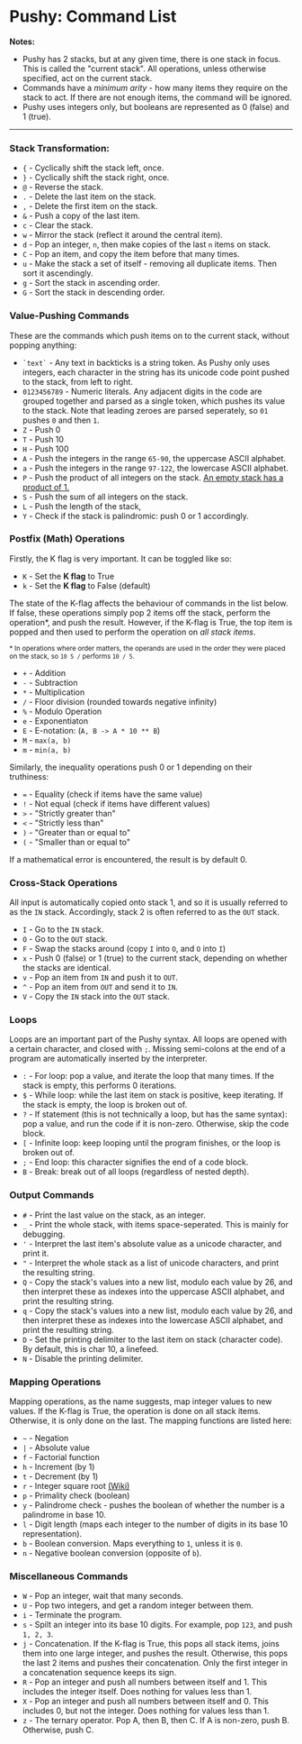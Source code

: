# Pushy: Command List

**Notes:**

 - Pushy has 2 stacks, but at any given time, there is one stack in focus. This is called the "current stack". All operations, unless otherwise specified, act on the current stack.
 - Commands have a _minimum arity_ - how many items they require on the stack to act. If there are not enough items, the command will be ignored.
 - Pushy uses integers only, but booleans are represented as 0 (false) and 1 (true).
---

### Stack Transformation:

 - `{` - Cyclically shift the stack left, once.
 - `}` - Cyclically shift the stack right, once.
 - `@` - Reverse the stack.
 - `.` - Delete the last item on the stack.
 - `,` - Delete the first item on the stack.
 - `&` - Push a copy of the last item.
 - `c` - Clear the stack.
 - `w` - Mirror the stack (reflect it around the central item).
 - `d` - Pop an integer, `n`, then make copies of the last `n` items on stack.
 - `C` - Pop an item, and copy the item before that many times. 
 - `u` - Make the stack a set of itself - removing all duplicate items. Then sort it ascendingly.
 - `g` - Sort the stack in ascending order.
 - `G` - Sort the stack in descending order.

### Value-Pushing Commands

These are the commands which push items on to the current stack, without popping anything:

 - `` `text` `` - Any text in backticks is a string token. As Pushy only uses integers, each character in the string has its unicode code point pushed to the stack, from left to right.
 - `0123456789` - Numeric literals. Any adjacent digits in the code are grouped together and parsed as a single token, which pushes its value to the stack. Note that leading zeroes are parsed seperately, so `01` pushes `0` and then `1`.
 - `Z` - Push 0
 - `T` - Push 10
 - `H` - Push 100
 - `A` - Push the integers in the range `65-90`, the uppercase ASCII alphabet.
 - `a` - Push the integers in the range `97-122`, the lowercase ASCII alphabet.
 - `P` - Push the product of all integers on the stack. [An empty stack has a product of 1.](https://en.wikipedia.org/wiki/Empty_product)
 - `S` - Push the sum of all integers on the stack.
 - `L` - Push the length of the stack,
 - `Y` - Check if the stack is palindromic: push 0 or 1 accordingly.

### Postfix (Math) Operations

Firstly, the K flag is very important. It can be toggled like so:

 - `K` - Set the **K flag** to True
 - `k` - Set the **K flag** to False (default)

The state of the K-flag affects the behaviour of commands in the list below. If false, these operations simply pop 2 items off the stack, perform the operation*, and push the result. However, if the K-flag is True, the top item is popped and then used to perform the operation on _all stack items_. 

<sub>* In operations where order matters, the operands are used in the order they were placed on the stack, so `10 5 /` performs `10 / 5`.</sub>

- `+` - Addition
- `-` - Subtraction
- `*` - Multiplication
- `/` - Floor division (rounded towards negative infinity)
- `%` - Modulo Operation
- `e` - Exponentiaton
- `E` - E-notation: (`A, B -> A * 10 ** B`)
- `M` - `max(a, b)`
- `m` - `min(a, b)`

Similarly, the inequality operations push 0 or 1 depending on their truthiness:

 - `=` - Equality (check if items have the same value)
 - `!` - Not equal (check if items have different values)
 - `>` - "Strictly greater than"
 - `<` - "Strictly less than"
 - `)` - "Greater than or equal to"
 - `(` - "Smaller than or equal to"

If a mathematical error is encountered, the result is by default 0.

### Cross-Stack Operations

All input is automatically copied onto stack 1, and so it is usually referred to as the `IN` stack. Accordingly, stack 2 is often referred to as the `OUT` stack.

 - `I` - Go to the `IN` stack.
 - `O` - Go to the `OUT` stack.
 - `F` - Swap the stacks around (copy `I` into `O`, and `O` into `I`)
 - `x` - Push 0 (false) or 1 (true) to the current stack, depending on whether the stacks are identical.
 - `v` - Pop an item from `IN` and push it to `OUT`.
 - `^` - Pop an item from `OUT` and send it to `IN`.
 - `V` - Copy the `IN` stack into the `OUT` stack.

### Loops

Loops are an important part of the Pushy syntax. All loops are opened with a certain character, and closed with `;`. Missing semi-colons at the end of a program are automatically inserted by the interpreter.

 - `:` - For loop: pop a value, and iterate the loop that many times. If the stack is empty, this performs 0 iterations.
 - `$` - While loop: while the last item on stack is positive, keep iterating. If the stack is empty, the loop is broken out of.
 - `?` - If statement (this is not technically a loop, but has the same syntax): pop a value, and run the code if it is non-zero. Otherwise, skip the code block.
 - `[` - Infinite loop: keep looping until the program finishes, or the loop is broken out of.
 - `;` - End loop: this character signifies the end of a code block.
 - `B` - Break: break out of all loops (regardless of nested depth).

### Output Commands

 - `#` - Print the last value on the stack, as an integer.
 - `_` - Print the whole stack, with items space-seperated. This is mainly for debugging.
 - `'` - Interpret the last item's absolute value as a unicode character, and print it.
 - `"` - Interpret the whole stack as a list of unicode characters, and print the resulting string.
 - `Q` - Copy the stack's values into a new list, modulo each value by 26, and then interpret these as indexes into the uppercase ASCII alphabet, and print the resulting string.
 - `q` - Copy the stack's values into a new list, modulo each value by 26, and then interpret these as indexes into the lowercase ASCII alphabet, and print the resulting string.
 - `D` - Set the printing delimiter to the last item on stack (character code). By default, this is char 10, a linefeed.
 - `N` - Disable the printing delimiter.

### Mapping Operations

Mapping operations, as the name suggests, map integer values to new values. If the K-flag is True, the operation is done on all stack items. Otherwise, it is only done on the last. The mapping functions are listed here:

 -  `~` - Negation
 - `|` - Absolute value
 - `f` - Factorial function
 - `h` - Increment (by 1)
 - `t` - Decrement (by 1)
 - `r` - Integer square root [(Wiki)](https://en.wikipedia.org/wiki/Integer_square_root)
 - `p` - Primality check (boolean)
 - `y` - Palindrome check - pushes the boolean of whether the number is a palindrome in base 10.
 - `l` - Digit length (maps each integer to the number of digits in its base 10 representation).
 - `b` - Boolean conversion. Maps everything to `1`, unless it is `0`.
 - `n` - Negative boolean conversion (opposite of `b`).

### Miscellaneous Commands

 - `W` - Pop an integer, wait that many seconds.
 - `U` - Pop two integers, and get a random integer between them.
 - `i` - Terminate the program.
 - `s` - Spilt an integer into its base 10 digits. For example, pop `123`, and push `1, 2, 3`.
 - `j` - Concatenation. If the K-flag is True, this pops all stack items, joins them into one large integer, and pushes the result. Otherwise, this pops the last 2 items and pushes their concatenation. Only the first integer in a concatenation sequence keeps its sign.
 - `R` - Pop an integer and push all numbers between itself and 1. This includes the integer itself. Does nothing for values less than 1.
 - `X` - Pop an integer and push all numbers between itself and 0. This includes 0, but not the integer. Does nothing for values less than 1.
 - `z` - The ternary operator. Pop A, then B, then C. If A is non-zero, push B. Otherwise, push C.

